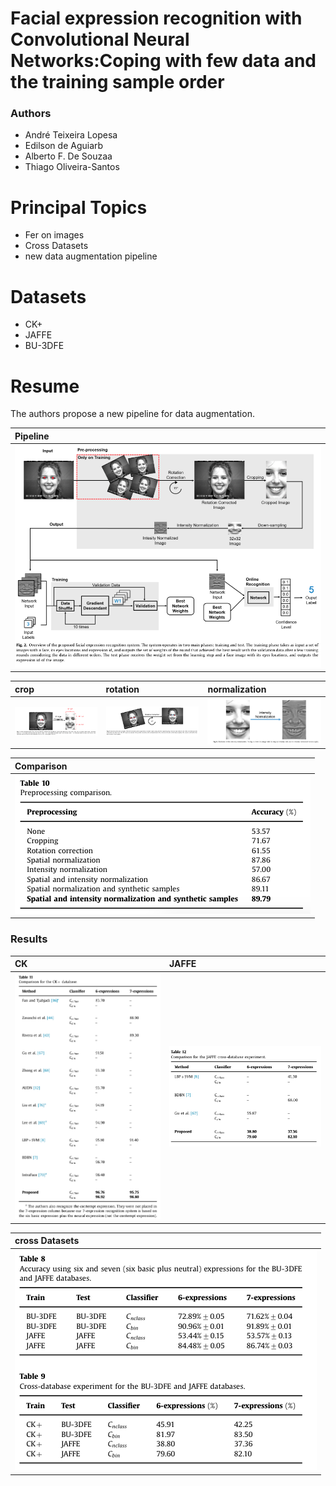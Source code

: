 # Facial expression recognition with Convolutional Neural Networks:Coping with few data and the training sample order

### Authors
* André Teixeira Lopesa
* Edilson de Aguiarb
* Alberto F. De Souzaa
* Thiago Oliveira-Santos

# Principal Topics
* Fer on images
* Cross Datasets
* new data augmentation pipeline


# Datasets
* CK+
* JAFFE
* BU-3DFE

# Resume

The authors propose a new pipeline for data augmentation.

| Pipeline |
| :------------- |
| ![architecture](../../imgs/texeira2017_pipeline.png) |

| crop | rotation | normalization |
| :------------- | :------------- | :------------- |
| ![architecture](../../imgs/texeira2017_crop.png) | ![architecture](../../imgs/texeira2017_rotattion.png) | ![architecture](../../imgs/texeira2017_normalization.png) |

| Comparison |
| :------------- |
| ![architecture](../../imgs/texeira2017_comparison.png) |

### Results

| CK | JAFFE  |
| :------------- | :------------- |
| ![architecture](../../imgs/texeira2017_ck.png) | ![architecture](../../imgs/texeira2017_jaffe.png) |

| cross Datasets  |
| :------------- |
| ![architecture](../../imgs/texeira2017_cross.png) |
